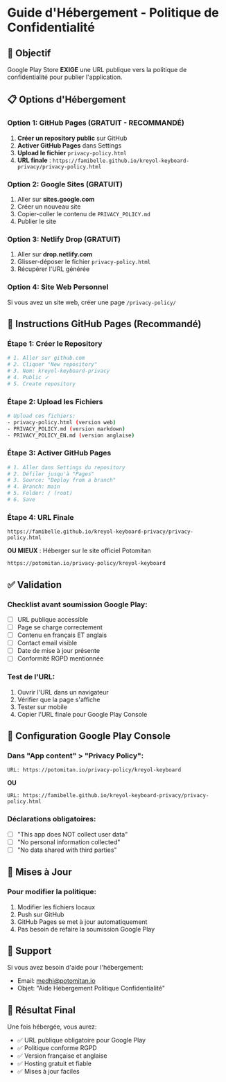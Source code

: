 # Guide d'Hébergement - Politique de Confidentialité

## 🎯 Objectif
Google Play Store **EXIGE** une URL publique vers la politique de confidentialité pour publier l'application.

## 📋 Options d'Hébergement

### Option 1: GitHub Pages (GRATUIT - RECOMMANDÉ)
1. **Créer un repository public** sur GitHub
2. **Activer GitHub Pages** dans Settings
3. **Upload le fichier** `privacy-policy.html`
4. **URL finale** : `https://famibelle.github.io/kreyol-keyboard-privacy/privacy-policy.html`

### Option 2: Google Sites (GRATUIT)
1. Aller sur **sites.google.com**
2. Créer un nouveau site
3. Copier-coller le contenu de `PRIVACY_POLICY.md`
4. Publier le site

### Option 3: Netlify Drop (GRATUIT)
1. Aller sur **drop.netlify.com**
2. Glisser-déposer le fichier `privacy-policy.html`
3. Récupérer l'URL générée

### Option 4: Site Web Personnel
Si vous avez un site web, créer une page `/privacy-policy/` 

## 🚀 Instructions GitHub Pages (Recommandé)

### Étape 1: Créer le Repository
```bash
# 1. Aller sur github.com
# 2. Cliquer "New repository"
# 3. Nom: kreyol-keyboard-privacy
# 4. Public ✓
# 5. Create repository
```

### Étape 2: Upload les Fichiers
```bash
# Upload ces fichiers:
- privacy-policy.html (version web)
- PRIVACY_POLICY.md (version markdown)
- PRIVACY_POLICY_EN.md (version anglaise)
```

### Étape 3: Activer GitHub Pages
```bash
# 1. Aller dans Settings du repository
# 2. Défiler jusqu'à "Pages"
# 3. Source: "Deploy from a branch"
# 4. Branch: main
# 5. Folder: / (root)
# 6. Save
```

### Étape 4: URL Finale
```
https://famibelle.github.io/kreyol-keyboard-privacy/privacy-policy.html
```

**OU MIEUX** : Héberger sur le site officiel Potomitan
```
https://potomitan.io/privacy-policy/kreyol-keyboard
```

## ✅ Validation

### Checklist avant soumission Google Play:
- [ ] URL publique accessible
- [ ] Page se charge correctement
- [ ] Contenu en français ET anglais
- [ ] Contact email visible
- [ ] Date de mise à jour présente
- [ ] Conformité RGPD mentionnée

### Test de l'URL:
1. Ouvrir l'URL dans un navigateur
2. Vérifier que la page s'affiche
3. Tester sur mobile
4. Copier l'URL finale pour Google Play Console

## 📝 Configuration Google Play Console

### Dans "App content" > "Privacy Policy":
```
URL: https://potomitan.io/privacy-policy/kreyol-keyboard
```
**OU**
```
URL: https://famibelle.github.io/kreyol-keyboard-privacy/privacy-policy.html
```

### Déclarations obligatoires:
- [ ] "This app does NOT collect user data"
- [ ] "No personal information collected"
- [ ] "No data shared with third parties"

## 🔄 Mises à Jour

### Pour modifier la politique:
1. Modifier les fichiers locaux
2. Push sur GitHub
3. GitHub Pages se met à jour automatiquement
4. Pas besoin de refaire la soumission Google Play

## 📧 Support

Si vous avez besoin d'aide pour l'hébergement:
- Email: medhi@potomitan.io
- Objet: "Aide Hébergement Politique Confidentialité"

## 🎉 Résultat Final

Une fois hébergée, vous aurez:
- ✅ URL publique obligatoire pour Google Play
- ✅ Politique conforme RGPD
- ✅ Version française et anglaise
- ✅ Hosting gratuit et fiable
- ✅ Mises à jour faciles